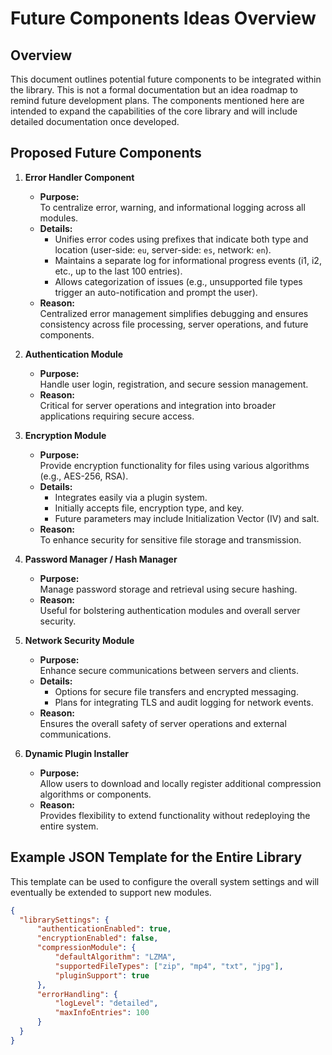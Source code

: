 # Future Components Ideas Overview

## Overview
This document outlines potential future components to be integrated within the library. This is not a formal documentation but an idea roadmap to remind future development plans. The components mentioned here are intended to expand the capabilities of the core library and will include detailed documentation once developed.

## Proposed Future Components

1. **Error Handler Component**
    - **Purpose:**  
      To centralize error, warning, and informational logging across all modules.
    - **Details:**
        - Unifies error codes using prefixes that indicate both type and location (user-side: `eu`, server-side: `es`, network: `en`).
        - Maintains a separate log for informational progress events (i1, i2, etc., up to the last 100 entries).
        - Allows categorization of issues (e.g., unsupported file types trigger an auto-notification and prompt the user).
    - **Reason:**  
      Centralized error management simplifies debugging and ensures consistency across file processing, server operations, and future components.

2. **Authentication Module**
    - **Purpose:**  
      Handle user login, registration, and secure session management.
    - **Reason:**  
      Critical for server operations and integration into broader applications requiring secure access.

3. **Encryption Module**
    - **Purpose:**  
      Provide encryption functionality for files using various algorithms (e.g., AES-256, RSA).
    - **Details:**
        - Integrates easily via a plugin system.
        - Initially accepts file, encryption type, and key.
        - Future parameters may include Initialization Vector (IV) and salt.
    - **Reason:**  
      To enhance security for sensitive file storage and transmission.

4. **Password Manager / Hash Manager**
    - **Purpose:**  
      Manage password storage and retrieval using secure hashing.
    - **Reason:**  
      Useful for bolstering authentication modules and overall server security.

5. **Network Security Module**
    - **Purpose:**  
      Enhance secure communications between servers and clients.
    - **Details:**
        - Options for secure file transfers and encrypted messaging.
        - Plans for integrating TLS and audit logging for network events.
    - **Reason:**  
      Ensures the overall safety of server operations and external communications.

6. **Dynamic Plugin Installer**
    - **Purpose:**  
      Allow users to download and locally register additional compression algorithms or components.
    - **Reason:**  
      Provides flexibility to extend functionality without redeploying the entire system.

## Example JSON Template for the Entire Library
This template can be used to configure the overall system settings and will eventually be extended to support new modules.
```json
{
  "librarySettings": {
      "authenticationEnabled": true,
      "encryptionEnabled": false,
      "compressionModule": {
          "defaultAlgorithm": "LZMA",
          "supportedFileTypes": ["zip", "mp4", "txt", "jpg"],
          "pluginSupport": true
      },
      "errorHandling": {
          "logLevel": "detailed",
          "maxInfoEntries": 100
      }
  }
}
```
